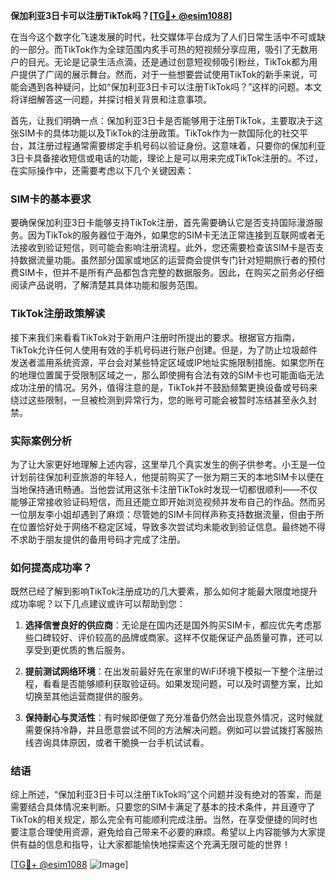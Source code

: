 **保加利亚3日卡可以注册TikTok吗？[[TG💪+ @esim1088](https://t.me/s/esim1088)]**

在当今这个数字化飞速发展的时代，社交媒体平台成为了人们日常生活中不可或缺的一部分。而TikTok作为全球范围内炙手可热的短视频分享应用，吸引了无数用户的目光。无论是记录生活点滴，还是通过创意短视频吸引粉丝，TikTok都为用户提供了广阔的展示舞台。然而，对于一些想要尝试使用TikTok的新手来说，可能会遇到各种疑问，比如“保加利亚3日卡可以注册TikTok吗？”这样的问题。本文将详细解答这一问题，并探讨相关背景和注意事项。

首先，让我们明确一点：保加利亚3日卡是否能够用于注册TikTok，主要取决于这张SIM卡的具体功能以及TikTok的注册政策。TikTok作为一款国际化的社交平台，其注册过程通常需要绑定手机号码以验证身份。这意味着，只要你的保加利亚3日卡具备接收短信或电话的功能，理论上是可以用来完成TikTok注册的。不过，在实际操作中，还需要考虑以下几个关键因素：

### SIM卡的基本要求

要确保保加利亚3日卡能够支持TikTok注册，首先需要确认它是否支持国际漫游服务。因为TikTok的服务器位于海外，如果您的SIM卡无法正常连接到互联网或者无法接收到验证短信，则可能会影响注册流程。此外，您还需要检查该SIM卡是否支持数据流量功能。虽然部分国家或地区的运营商会提供专门针对短期旅行者的预付费SIM卡，但并不是所有产品都包含完整的数据服务。因此，在购买之前务必仔细阅读产品说明，了解清楚其具体功能和服务范围。

### TikTok注册政策解读

接下来我们来看看TikTok对于新用户注册时所提出的要求。根据官方指南，TikTok允许任何人使用有效的手机号码进行账户创建。但是，为了防止垃圾邮件发送者滥用系统资源，平台会对某些特定区域或IP地址实施限制措施。如果您所在的地理位置属于受限制区域之一，那么即使拥有合法有效的SIM卡也可能面临无法成功注册的情况。另外，值得注意的是，TikTok并不鼓励频繁更换设备或号码来绕过这些限制，一旦被检测到异常行为，您的账号可能会被暂时冻结甚至永久封禁。

### 实际案例分析

为了让大家更好地理解上述内容，这里举几个真实发生的例子供参考。小王是一位计划前往保加利亚旅游的年轻人，他提前购买了一张为期三天的本地SIM卡以便在当地保持通讯畅通。当他尝试用这张卡注册TikTok时发现一切都很顺利——不仅能够正常接收验证码短信，而且还能立即开始浏览视频并发布自己的作品。然而另一位朋友李小姐却遇到了麻烦：尽管她的SIM卡同样声称支持数据流量，但由于所在位置恰好处于网络不稳定区域，导致多次尝试均未能收到验证信息。最终她不得不求助于朋友提供的备用号码才完成了注册。

### 如何提高成功率？

既然已经了解到影响TikTok注册成功的几大要素，那么如何才能最大限度地提升成功率呢？以下几点建议或许可以帮助到您：

1. **选择信誉良好的供应商**：无论是在国内还是国外购买SIM卡，都应优先考虑那些口碑较好、评价较高的品牌或商家。这样不仅能保证产品质量可靠，还可以享受到更优质的售后服务。
   
2. **提前测试网络环境**：在出发前最好先在家里的WiFi环境下模拟一下整个注册过程，看看是否能够顺利获取验证码。如果发现问题，可以及时调整方案，比如切换至其他运营商提供的服务。
   
3. **保持耐心与灵活性**：有时候即便做了充分准备仍然会出现意外情况，这时候就需要保持冷静，并且愿意尝试不同的方法解决问题。例如可以尝试拨打客服热线咨询具体原因，或者干脆换一台手机试试看。

### 结语

综上所述，“保加利亚3日卡可以注册TikTok吗”这个问题并没有绝对的答案，而是需要结合具体情况来判断。只要您的SIM卡满足了基本的技术条件，并且遵守了TikTok的相关规定，那么完全有可能顺利完成注册。当然，在享受便捷的同时也要注意合理使用资源，避免给自己带来不必要的麻烦。希望以上内容能够为大家提供有益的信息和指导，让大家都能愉快地探索这个充满无限可能的世界！

[[TG💪+ @esim1088](https://t.me/s/esim1088) ![Image](https://i.postimg.cc/4NQfJmqS/Snipaste-2025-05-13-00-14-12.png)]